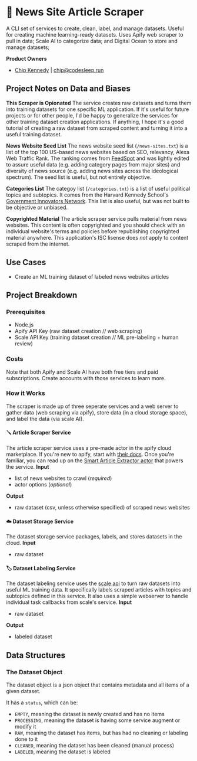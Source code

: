 # 📰 News Site Article Scraper
A CLI set of services to create, clean, label, and manage datasets. Useful for creating machine learning-ready datasets. Uses Apify web scraper to pull in data; Scale AI to categorize data; and Digital Ocean to store and manage datasets;

**Product Owners**
- [Chip Kennedy](https://github.com/chippy-kennedy) | chip@codesleep.run

## Project Notes on Data and Biases
**This Scraper is Opionated**
The service creates raw datasets and turns them into training datasets for one specific ML application. If it's useful for future projects or for other people, I'd be happy to generalize the services for other training dataset creation
applications. If anything, I hope it's a good tutorial of creating a raw dataset from scraped content and turning it into a useful training dataset.

**News Website Seed List**
The news website seed list (`/news-sites.txt`) is a list of the top 100 US-based news websites based on SEO, relevancy, Alexa Web Traffic Rank. The ranking comes from [FeedSpot](https://blog.feedspot.com/usa_news_websites/) and was
lightly edited to assure useful data (e.g. adding category pages from major sites) and diversity of news source (e.g. adding news sites across the ideological spectrum). The seed list is useful, but not entirely objective.

**Categories List**
The categoy list (`/categories.txt`) is a list of useful political topics and subtopics. It comes from the Harvard Kennedy School's [Government Innovators Network](https://www.innovations.harvard.edu/find-innovative-solutions/all-topics).
This list is also useful, but was not built to be objective or unbiased.

**Copyrighted Material**
The article scraper service pulls material from news websites. This content is often copyrighted and you should check with an individual website's terms and policies before republishing copyrighted material anywhere.
This application's ISC lisense does *not* apply to content scraped from the internet.

## Use Cases
- Create an ML training dataset of labeled news websites articles

## Project Breakdown
### Prerequisites
- Node.js
- Apify API Key (raw dataset creation // web scraping)
- Scale API Key (training dataset creation // ML pre-labeling + human review)

### Costs
Note that both Apify and Scale AI have both free tiers and paid subscriptions. Create accounts with those services to learn more.

### How it Works
The scraper is made up of three seperate services and a web server to gather data (web scraping via apify), store data (in a cloud storage space), and label the data (via scale AI).

#### 🪛  Article Scraper Service
The article scraper service uses a pre-made actor in the apify cloud marketplace. If you're new to apify, start with [their docs](https://docs.apify.com/). Once you're familiar, you can read up on the [Smart Article Extractor actor](https://apify.com/lukaskrivka/article-extractor-smart) that
powers the service. 
**Input**
- list of news websites to crawl (*required*)
- actor options (*optional*)

**Output**
- raw dataset (csv, unless otherwise specified) of scraped news websites

#### ☁️  Dataset Storage Service
The dataset storage service packages, labels, and stores datasets in the cloud. 
**Input**
- raw dataset

#### 🏷 Dataset Labeling Service
The dataset labeling service uses the [scale api](https://docs.scale.com/reference) to turn raw datasets into useful ML training data. It specifically labels scraped articles with topics and subtopics defined in this service.
It also uses a simple webserver to handle individual task callbacks from scale's service. 
**Input**
- raw dataset

**Output**
- labeled dataset

## Data Structures
### The Dataset Object
The dataset object is a json object that contains metadata and all items of a given dataset.

It has a `status`, which can be:
- `EMPTY`, meaning the dataset is newly created and has no items
- `PROCESSING`, meaning the dataset is having some service augment or modify it
- `RAW`, meaning the dataset has items, but has had no cleaning or labeling done to it
- `CLEANED`, meaning the dataset has been cleaned (manual process)
- `LABELED`, meaning the dataset is labeled
